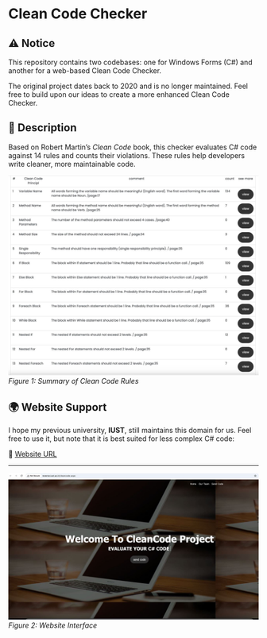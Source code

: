 # Clean Code Checker

## ⚠️ Notice

This repository contains two codebases: one for Windows Forms (C#) and another for a web-based Clean Code Checker. 

The original project dates back to 2020 and is no longer maintained. Feel free to build upon our ideas to create a more enhanced Clean Code Checker.

## 📖 Description

Based on Robert Martin’s *Clean Code* book, this checker evaluates C# code against 14 rules and counts their violations. These rules help developers write cleaner, more maintainable code.

![Clean Code Rules Summary](Fig/1.jpg)  
*Figure 1: Summary of Clean Code Rules*

## 🌍 Website Support

I hope my previous university, **IUST**, still maintains this domain for us. Feel free to use it, but note that it is best suited for less complex C# code:

🔗 [Website URL](http://reverse.iust.ac.ir/cleancode.aspx)

---

![Website Screenshot](Fig/2.jpg)  
*Figure 2: Website Interface*
